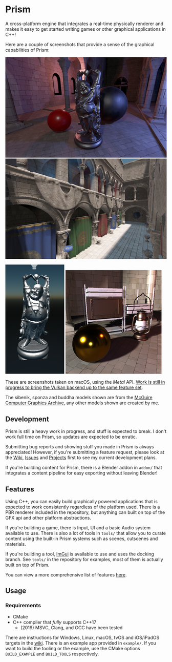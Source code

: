 # Prism
A cross-platform engine that integrates a real-time physically renderer and makes it easy to get started writing games or other graphical applications in C++!

Here are a couple of screenshots that provide a sense of the graphical capabilities of Prism:

![pcss](https://github.com/redstrate/prism/blob/master/misc/pcss.png?raw=true)
![sponza](https://github.com/redstrate/prism/blob/master/misc/sponza.png?raw=true)

![buddha](https://github.com/redstrate/prism/blob/master/misc/buddha.png?raw=true)
![custom models](https://github.com/redstrate/prism/blob/master/misc/custom%20models.png?raw=true)

These are screenshots taken on macOS, using the _Metal_ API. [Work is still in progress to bring the Vulkan backend up to the same feature set](https://github.com/redstrate/prism/projects/1).

The sibenik, sponza and buddha models shown are from the [McGuire Computer Graphics Archive](https://casual-effects.com/data/), any other models shown are created by me.

## Development
Prism is still a heavy work in progress, and stuff is expected to break. I don't work full time on Prism, so updates are expected to be erratic.

Submitting bug reports and showing stuff you made in Prism is always appreciated! However, if you're submitting a feature request, please look at the [Wiki](https://github.com/redstrate/prism/wiki), [Issues](https://github.com/redstrate/prism/issues) and [Projects](https://github.com/redstrate/prism/projects) first to see my current development plans.

If you're building content for Prism, there is a Blender addon in `addon/` that integrates a content pipeline for easy exporting without leaving Blender!

## Features
Using C++, you can easily build graphically powered applications that is expected to work consistently regardless of the platform used. There is a PBR renderer included in the repository, but anything can built on top of the GFX api and other platform abstractions.

If you're building a game, there is Input, UI and a basic Audio system available to use. There is also a lot of tools in `tools/` that allow you to curate content using the built-in Prism systems such as scenes, cutscenes and materials.

If you're building a tool, [ImGui](https://github.com/ocornut/imgui) is available to use and uses the docking branch. See `tools/` in the repository for examples, most of them is actually built on top of Prism.

You can view a more comprehensive list of features [here](https://github.com/redstrate/prism/wiki/List-of-Features).

## Usage
### Requirements
* CMake
* C++ compiler that _fully_ supports C++17
	* (2019) MSVC, Clang, and GCC have been tested

There are instructions for Windows, Linux, macOS, tvOS and iOS/iPadOS targets in the [wiki](https://github.com/redstrate/prism/wiki). There is an example app provided in `example/`. If you want to build the tooling or the example, use the CMake options `BUILD_EXAMPLE` and `BUILD_TOOLS` respectively.
